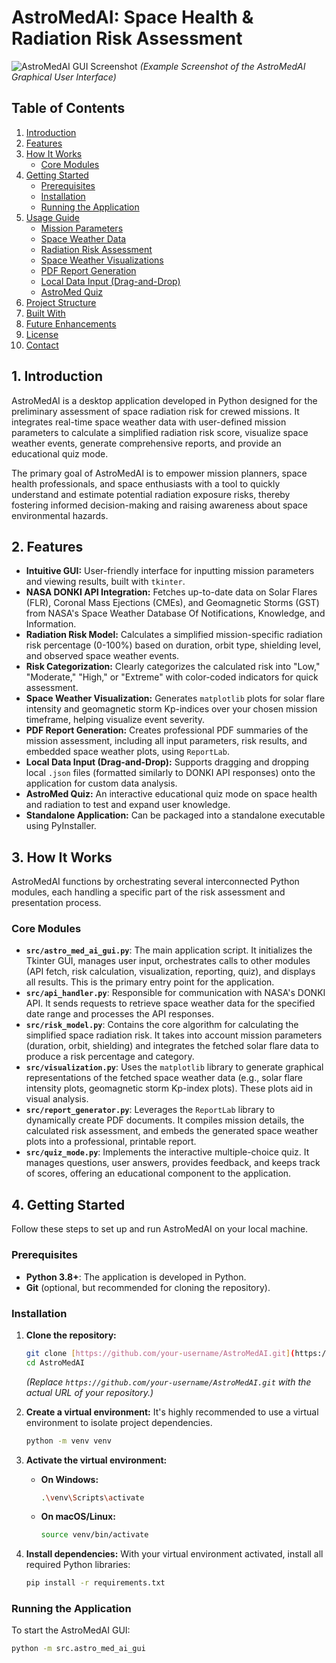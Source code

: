 # AstroMedAI: Space Health & Radiation Risk Assessment

![AstroMedAI GUI Screenshot](image_de16bc.png)
*(Example Screenshot of the AstroMedAI Graphical User Interface)*

## Table of Contents
1.  [Introduction](#introduction)
2.  [Features](#features)
3.  [How It Works](#how-it-works)
    * [Core Modules](#core-modules)
4.  [Getting Started](#getting-started)
    * [Prerequisites](#prerequisites)
    * [Installation](#installation)
    * [Running the Application](#running-the-application)
5.  [Usage Guide](#usage-guide)
    * [Mission Parameters](#mission-parameters)
    * [Space Weather Data](#space-weather-data)
    * [Radiation Risk Assessment](#radiation-risk-assessment)
    * [Space Weather Visualizations](#space-weather-visualizations)
    * [PDF Report Generation](#pdf-report-generation)
    * [Local Data Input (Drag-and-Drop)](#local-data-input-drag-and-drop)
    * [AstroMed Quiz](#astromed-quiz)
6.  [Project Structure](#project-structure)
7.  [Built With](#built-with)
8.  [Future Enhancements](#future-enhancements)
9.  [License](#license)
10. [Contact](#contact)

## 1. Introduction

AstroMedAI is a desktop application developed in Python designed for the preliminary assessment of space radiation risk for crewed missions. It integrates real-time space weather data with user-defined mission parameters to calculate a simplified radiation risk score, visualize space weather events, generate comprehensive reports, and provide an educational quiz mode.

The primary goal of AstroMedAI is to empower mission planners, space health professionals, and space enthusiasts with a tool to quickly understand and estimate potential radiation exposure risks, thereby fostering informed decision-making and raising awareness about space environmental hazards.

## 2. Features

* **Intuitive GUI:** User-friendly interface for inputting mission parameters and viewing results, built with `tkinter`.
* **NASA DONKI API Integration:** Fetches up-to-date data on Solar Flares (FLR), Coronal Mass Ejections (CMEs), and Geomagnetic Storms (GST) from NASA's Space Weather Database Of Notifications, Knowledge, and Information.
* **Radiation Risk Model:** Calculates a simplified mission-specific radiation risk percentage (0-100%) based on duration, orbit type, shielding level, and observed space weather events.
* **Risk Categorization:** Clearly categorizes the calculated risk into "Low," "Moderate," "High," or "Extreme" with color-coded indicators for quick assessment.
* **Space Weather Visualization:** Generates `matplotlib` plots for solar flare intensity and geomagnetic storm Kp-indices over your chosen mission timeframe, helping visualize event severity.
* **PDF Report Generation:** Creates professional PDF summaries of the mission assessment, including all input parameters, risk results, and embedded space weather plots, using `ReportLab`.
* **Local Data Input (Drag-and-Drop):** Supports dragging and dropping local `.json` files (formatted similarly to DONKI API responses) onto the application for custom data analysis.
* **AstroMed Quiz:** An interactive educational quiz mode on space health and radiation to test and expand user knowledge.
* **Standalone Application:** Can be packaged into a standalone executable using PyInstaller.

## 3. How It Works

AstroMedAI functions by orchestrating several interconnected Python modules, each handling a specific part of the risk assessment and presentation process.

### Core Modules

* **`src/astro_med_ai_gui.py`**: The main application script. It initializes the Tkinter GUI, manages user input, orchestrates calls to other modules (API fetch, risk calculation, visualization, reporting, quiz), and displays all results. This is the primary entry point for the application.
* **`src/api_handler.py`**: Responsible for communication with NASA's DONKI API. It sends requests to retrieve space weather data for the specified date range and processes the API responses.
* **`src/risk_model.py`**: Contains the core algorithm for calculating the simplified space radiation risk. It takes into account mission parameters (duration, orbit, shielding) and integrates the fetched solar flare data to produce a risk percentage and category.
* **`src/visualization.py`**: Uses the `matplotlib` library to generate graphical representations of the fetched space weather data (e.g., solar flare intensity plots, geomagnetic storm Kp-index plots). These plots aid in visual analysis.
* **`src/report_generator.py`**: Leverages the `ReportLab` library to dynamically create PDF documents. It compiles mission details, the calculated risk assessment, and embeds the generated space weather plots into a professional, printable report.
* **`src/quiz_mode.py`**: Implements the interactive multiple-choice quiz. It manages questions, user answers, provides feedback, and keeps track of scores, offering an educational component to the application.

## 4. Getting Started

Follow these steps to set up and run AstroMedAI on your local machine.

### Prerequisites

* **Python 3.8+**: The application is developed in Python.
* **Git** (optional, but recommended for cloning the repository).

### Installation

1.  **Clone the repository:**
    ```bash
    git clone [https://github.com/your-username/AstroMedAI.git](https://github.com/your-username/AstroMedAI.git)
    cd AstroMedAI
    ```
    *(Replace `https://github.com/your-username/AstroMedAI.git` with the actual URL of your repository.)*

2.  **Create a virtual environment:**
    It's highly recommended to use a virtual environment to isolate project dependencies.
    ```bash
    python -m venv venv
    ```

3.  **Activate the virtual environment:**
    * **On Windows:**
        ```bash
        .\venv\Scripts\activate
        ```
    * **On macOS/Linux:**
        ```bash
        source venv/bin/activate
        ```

4.  **Install dependencies:**
    With your virtual environment activated, install all required Python libraries:
    ```bash
    pip install -r requirements.txt
    ```

### Running the Application

To start the AstroMedAI GUI:

```bash
python -m src.astro_med_ai_gui
